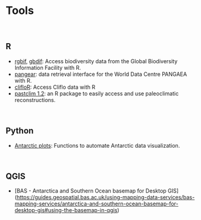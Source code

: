 # Tools

<br>

## R
- [rgbif](https://ropensci.org/blog/2018/08/22/rgbif-seven-years/), [gbdif](https://docs.ropensci.org/gbifdb/): Access biodiversity data from the Global Biodiversity Information Facility with R. 
- [pangear](https://docs.ropensci.org/pangaear/?q=gbif#undefined): data retrieval interface for the World Data Centre PANGAEA with R.
- [clifloR](https://docs.ropensci.org/clifro/): Access Cliflo data with R
- [pastclim 1.2](https://evolecolgroup.github.io/pastclim/index.html): an R package to easily access and use paleoclimatic reconstructions.

<br>

## Python
- [Antarctic plots](https://antarctic-plots.readthedocs.io/en/latest/): Functions to automate Antarctic data visualization.

<br>

## QGIS
- [BAS - Antarctica and Southern Ocean basemap for Desktop GIS] (https://guides.geospatial.bas.ac.uk/using-mapping-data-services/bas-mapping-services/antarctica-and-southern-ocean-basemap-for-desktop-gis#using-the-basemap-in-qgis)